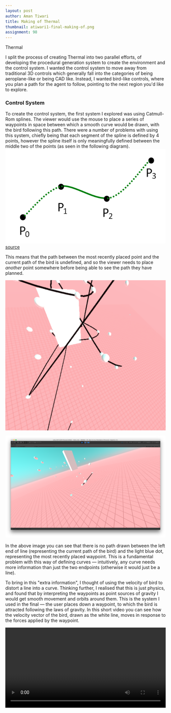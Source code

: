 ```yaml
---
layout: post
author: Aman Tiwari
title: Making of Thermal
thumbnail: atiwari1-final-making-of.png
assignment: 98
---
```


Thermal

I split the process of creating Thermal into two parallel efforts, of developing the procedural generation system to create the environment and the control system.  I wanted the control system to move away from traditional 3D controls which generally fall into the categories of being aeroplane-like or being CAD like. Instead, I wanted bird-like controls, where you plan a path for the agent to follow, pointing to the next region you'd like to explore. 

### Control System

To create the control system, the first system I explored was using Catmull-Rom splines. The viewer would use the mouse to place a series of waypoints in space between which a smooth curve would be drawn, with the bird following this path. 
There were a number of problems with using this system, chiefly being that each segment of the spline is defined by 4 points, however the spline itself is only meaningfully defined between the middle two of the points (as seen in the following diagram). 
![diagram of catmul-rom spline](img/atiwari1-final-making-of/spline-diagram.png)
[source](https://en.wikipedia.org/wiki/Centripetal_Catmull%E2%80%93Rom_spline#/media/File:Catmull-Rom_Spline.png)

This means that the path between the most recently placed point and the current path of the bird is undefined, and so the viewer needs to place *another* point somewhere before being able to see the path they have planned. 

![screenshot of early control system](img/atiwari1-final-making-of/early-control-system-2.png)

![screenshot of early control system](img/atiwari1-final-making-of/early-control-system.png)

In the above image you can see that there is no path drawn between the left end of line (representing the current path of the bird) and the light blue dot, representing the most recently placed waypoint. This is a fundamental problem with this way of defining curves — intuitively, any curve needs more information than just the two endpoints (otherwise it would just be a line).

To bring in this "extra information", I thought of using the velocity of bird to distort a line into a curve. Thinking further, I realised that this is just physics, and found that by interpreting the waypoints as point sources of gravity I would get smooth movement and orbits around them. This is the system I used in the final — the user places down a waypoint, to which the bird is attracted following the laws of gravity. 
In this short video you can see how the velocity vector of the bird, drawn as the white line, moves in response to the forces applied by the waypoint.

<video src="img/atiwari1-final-making-of/ThermalProcessTrim2x.mp4" width="100%">

The other problem with this system is that it requires the user to be able to select an arbitrary point in space. In my early explorations, I used a system where there would be a 2D grid (covering the X and Z horizontal axes) upon which the user would be able to pick points to add onto the path. This grid could be moved vertically to then allow the user to pick points in 3D space. However, the grid action is not very intuitive, yet I haven't come across any other system for letting users pick arbitrary points in 3D space using just a 2D screen (and a mouse + keyboard). 

### Procedural Generation

A major motivation behind creating Thermal was my interest in exploring the procedural generation algorithm [Wave Function Collapse](https://github.com/mxgmn/WaveFunctionCollapse), developed by Maxim Gumin. My initial explorations first required me to port their 3D implementation into Unity. Following this, I started experimenting with tilesets and connection rules.

![early wfc exploration](img/atiwari1-final-making-of/wfc3.gif)

The wave function collapse (WFC) algorithm is given as input tile adjacency rules, which specify whether a certain rotation of a tile can be placed to the left of a certain rotation of another tile another tile. Using these constraints, it initialises a region of space into a "soup", where each location contains the possibilities for all tiles to exist. Then, it begins an iterative procedure of choosing the location with minimum entropy (for the first step, it chooses any location at random since they all have equal entropy), selecting a tile from the tiles that are possible for this region and collapsing that location to hold that tile. Since a tile is now placed at that location, its neighbours are now subject to the adjacency constraints of this tile. These constraints are then propagated to the locations in the neighbourhood of this tile (reducing the possible tile placements for them), and the iterative procedure is repeated till every location has a tile, or the algorithm runs into a situation where it cannot place a tile. 
In the above GIF, the size of the translucent cube represents the number of possible tile placements at that point. As tiles are selected, the number of possibilities for their neighbours decreases. The algorithm has to restart relatively often with this tileset, however it is still performant enough to give us a solution in a few seconds. 

However, after getting WFC working, I felt that I didn't fully understand how to make it work with other constraints (e.g, how to generate a system where each tile is reachable by walking from any other tile? or how to ensure that there is a certain density of tiles at each level?). In my initial conception of the project, I had wanted to also allow the user to walk as a person (i.e, have a bird mode and a person mode), so the connectivity constraint was especially important. Although it would have been possible to implement these constraints as "guess and check" (i.e after the tilemap is generated, throw it out if any of those constraints are broken), it would not have been feasible to quickly generate maps and iterate without also implementing backtracking. 

I instead decided to build on [Isaac Karth and Adam Smith's reformulation of WFC in Answer Set Programming (ASP)](https://adamsmith.as/papers/wfc_is_constraint_solving_in_the_wild.pdf). With some help from the authors of the paper, I was able to quickly get a [simple 2D implementation working](https://gist.github.com/aman-tiwari/8a7b874cb1fd1270adc203b2af293f4c). Building upon this, I was able to start generating 3D tilemaps:

![asp generation 1](img/atiwari1-final-making-of/asp1.png)
![asp generation 2](img/atiwari1-final-making-of/asp2.png)
![asp generation 3](img/atiwari1-final-making-of/asp3.png)
![asp generation 4](img/atiwari1-final-making-of/asp4.png)

The ASP procedural generation is given as input edge-labels for tiles, as well as information about what types of edges can connect to each other. For instance, the definition of the tile defining the pillar's base is

```
	pdef((pillar_4_bottom, 0), grass, grass, grass, grass, ground, pillar4).
```
This means that the tile `pillar_4_bottom` can be horizontally adjacent to tiles with edges that can connect to `grass` edges, below tiles with edges that can connect to `pillar4` edges and atop tiles with edges that can connect to `ground` edges. Given a series of tile definitions, and the generation problem formulation, the clingo (the ASP solver) gives us a configuration that satisfies these constraints. [The full source code for the ASP work is available here](https://github.com/aman-tiwari/asp-vox/blob/master/birdwfc.lp). 

Concretely, the ASP-based system let me generate buildings that satisfy different constraints, e.g, "at least 80% of the tiles on floors above 4 must be air" or "every 4 floors place down 5 building corners whilst maintaining the invariant that 50% of the other tiles are pillars". This directly lead to the diversity the in the form of the "islands" the player can explore. 

### Aesthetics

The languid feeling of the control system is reflected in the aesthetic choices. I wanted the bright, airy feeling to evoke a hot, lazy summer day, with cotton candy ground and a big blue sky. The butter-buildings were also inspired by the Butter Building level in Kirby's Adventure for the SNES, a small section of which can be seen below:
![small section of butter building](img/atiwari1-final-making-of/butter-building.jpg)
[source](https://www.youtube.com/watch?v=ObuuqcG2Mgo)

### Reflection

I am happy with how the final creation turned out. The sliding-grid control system seems to be OK to use, but definitely has a lot of room for improvement and research. Visually, I enjoy the way the buildings seem to melt away as you explore through them (due to the orthographic clipping), however I am sure there are more interesting aesthetic moves that could be made (e.g, by positing more challenging, darker environments, or introducing other more dynamic elements). I also wish that I could have extended the tileset more to have a greater diversity of generated buildings, however I am happy with the level of variation the procedural generation let me explore. I feel that the languid feeling is captured well, and interestingly obfuscates the form of the buildings in the player's distracted exploration of the space. 

![beauty shots of the final thing](img/atiwari1-final-making-of/beauty-shot1.png)
![beauty shots of the final thing](img/atiwari1-final-making-of/beauty-shot2.png)
![beauty shots of the final thing](img/atiwari1-final-making-of/beauty-shot3.png)

